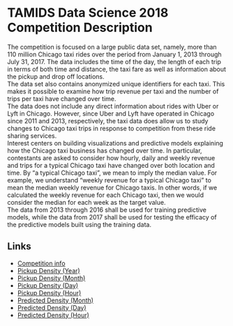 # TAMIDS Data Science 2018 Competition Description

The competition is focused on a large public data set, namely, more than 110 million Chicago taxi rides over the period from January 1, 2013 through July 31, 2017. The data includes the time of the day, the length of each trip in terms of both time and distance, the taxi fare as well as information about the pickup and drop off locations.  
The data set also contains anonymized unique identifiers for each taxi. This makes it possible to examine how trip revenue per taxi and the number of trips per taxi have changed over time.  
The data does not include any direct information about rides with Uber or Lyft in Chicago. However, since Uber and Lyft have operated in Chicago since 2011 and 2013, respectively, the taxi data does allow us to study changes to Chicago taxi trips in response to competition from these ride sharing services.  
Interest centers on building visualizations and predictive models explaining how the Chicago taxi business has changed over time. In particular, contestants are asked to consider how hourly, daily and weekly revenue and trips for a typical Chicago taxi have changed over both location and time. By “a typical Chicago taxi”, we mean to imply the median value. For example, we understand “weekly revenue for a typical Chicago taxi” to mean the median weekly revenue for Chicago taxis. In other words, if we calculated the weekly revenue for each Chicago taxi, then we would consider the median for each week as the target value.  
The data from 2013 through 2016 shall be used for training predictive models, while the data from 2017 shall be used for testing the efficacy of the predictive models built using the training data.  

## Links
* [Competition info](http://tamids.tamu.edu/2018-tamids-data-science-competition/#overview)
* [Pickup Density (Year)](https://streamable.com/756m1)
* [Pickup Density (Month)](https://streamable.com/tv476)
* [Pickup Density (Day)](https://streamable.com/sa3ak)
* [Pickup Density (Hour)](https://streamable.com/r8e9u)
* [Predicted Density (Month)](https://streamable.com/0hhyb)
* [Predicted Density (Day)](https://streamable.com/ie9al)
* [Predicted Density (Hour)](https://streamable.com/tmt15)

